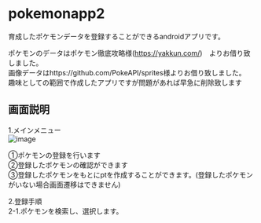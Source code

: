 # pokemonapp2
育成したポケモンデータを登録することができるandroidアプリです。  
  
ポケモンのデータはポケモン徹底攻略様(https://yakkun.com/)　よりお借り致しました。  
画像データはhttps://github.com/PokeAPI/sprites様よりお借り致しました。  
趣味としての範囲で作成したアプリですが問題があれば早急に削除致します  
  
## 画面説明
1.メインメニュー  
![image](https://user-images.githubusercontent.com/83626132/124224974-9ee38480-db41-11eb-98a6-fab32097740d.png)  
  
①ポケモンの登録を行います  
②登録したポケモンの確認ができます  
③登録したポケモンをもとにptを作成することができます。(登録したポケモンがいない場合画面遷移はできません)  
  
  
2.登録手順  
2-1.ポケモンを検索し、選択します。




